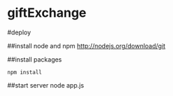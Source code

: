 giftExchange
============
#deploy

##install node and npm
http://nodejs.org/download/git

##install packages

`npm install`

##start server
node app.js